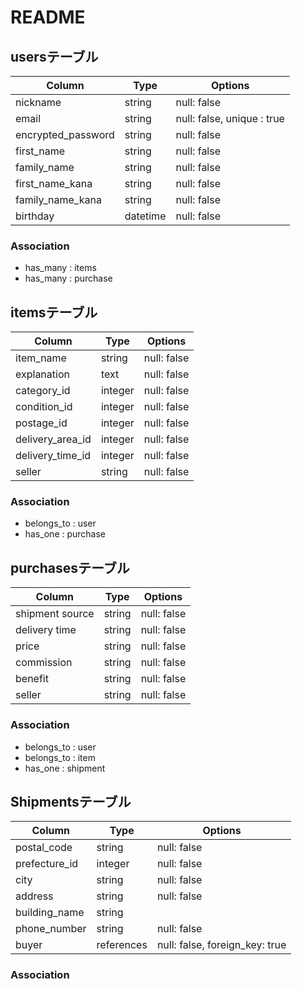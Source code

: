 # README

## usersテーブル

| Column                | Type     | Options     |
| --------------------- | -------- | ----------- |
| nickname              | string   | null: false |
| email                 | string   | null: false, unique : true |
| encrypted_password    | string   | null: false |
| first_name            | string   | null: false |
| family_name           | string   | null: false |
| first_name_kana       | string   | null: false |
| family_name_kana      | string   | null: false |
| birthday              | datetime | null: false |

### Association

- has_many : items
- has_many : purchase


## itemsテーブル

| Column                | Type    | Options     |
| --------------------- | ------- | ----------- |
| item_name             | string  | null: false |
| explanation           | text    | null: false |
| category_id           | integer | null: false |
| condition_id          | integer | null: false |
| postage_id            | integer | null: false |
| delivery_area_id      | integer | null: false |
| delivery_time_id      | integer | null: false |
| seller                | string  | null: false |


### Association

- belongs_to : user
- has_one : purchase

## purchasesテーブル

| Column                | Type   | Options     |
| --------------------- | ------ | ----------- |
| shipment source       | string | null: false |
| delivery time         | string | null: false |
| price                 | string | null: false |
| commission            | string | null: false |
| benefit               | string | null: false |
| seller                | string | null: false |



### Association

- belongs_to : user
- belongs_to : item
- has_one : shipment


## Shipmentsテーブル

| Column                | Type    | Options     |
| --------------------- | --------| ------------|
| postal_code           | string  | null: false |
| prefecture_id         | integer | null: false |
| city                  | string  | null: false |
| address               | string  | null: false |
| building_name         | string  |             |
| phone_number          | string  | null: false |
| buyer                 | references  | null: false, foreign_key: true |


### Association
